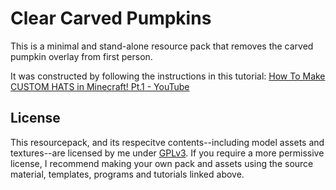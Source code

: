 # Clear Carved Pumpkins

This is a minimal and stand-alone resource pack that removes the carved pumpkin overlay from first person.

It was constructed by following the instructions in this tutorial:
[How To Make CUSTOM HATS in Minecraft! Pt.1 - YouTube](https://www.youtube.com/watch?v=YBZbQGNxf18)
  
    
## License

This resourcepack, and its respecitve contents--including model assets and textures--are licensed by me
under [GPLv3](https://www.gnu.org/licenses/gpl-3.0.en.html). If you require a more permissive
license, I recommend making your own pack and assets using the source material, templates, programs and
tutorials linked above.

